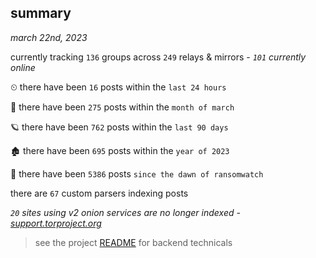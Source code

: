 
## summary
_march 22nd, 2023_

currently tracking `136` groups across `249` relays & mirrors - _`101` currently online_

⏲ there have been `16` posts within the `last 24 hours`

🦈 there have been `275` posts within the `month of march`

🪐 there have been `762` posts within the `last 90 days`

🏚 there have been `695` posts within the `year of 2023`

🦕 there have been `5386` posts `since the dawn of ransomwatch`

there are `67` custom parsers indexing posts

_`20` sites using v2 onion services are no longer indexed - [support.torproject.org](https://support.torproject.org/onionservices/v2-deprecation/)_

> see the project [README](https://github.com/joshhighet/ransomwatch#ransomwatch--) for backend technicals
